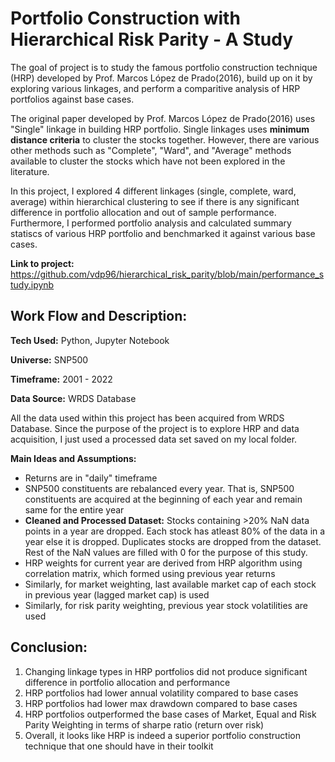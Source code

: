 # Portfolio Construction with Hierarchical Risk Parity - A Study
The goal of project is to study the famous portfolio construction technique (HRP) developed by Prof. Marcos López de Prado(2016), build up on it by exploring various linkages, and perform a comparitive analysis of HRP portfolios against base cases.  

The original paper developed by Prof. Marcos López de Prado(2016) uses "Single" linkage in building HRP portfolio. Single linkages uses **minimum distance criteria** to cluster the stocks together. However, there are various other methods such as "Complete", "Ward", and "Average" methods available to cluster the stocks which have not been explored in the literature.  

In this project, I explored 4 different linkages (single, complete, ward, average) within hierarchical clustering to see if there is any significant difference in portfolio allocation and out of sample performance. Furthermore, I performed portfolio analysis and calculated summary statiscs of various HRP portfolio and benchmarked it against various base cases.       

**Link to project:** https://github.com/vdp96/hierarchical_risk_parity/blob/main/performance_study.ipynb


## Work Flow and Description:

**Tech Used:** Python, Jupyter Notebook

**Universe:** SNP500

**Timeframe:** 2001 - 2022

**Data Source:** WRDS Database

All the data used within this project has been acquired from WRDS Database. Since the purpose of the project is to explore HRP and data acquisition, I just used a processed data set saved on my local folder.

**Main Ideas and Assumptions:** 
- Returns are in "daily" timeframe
- SNP500 constituents are rebalanced every year. That is, SNP500 constituents are acquired at the beginning of each year and remain same for the entire year
- **Cleaned and Processed Dataset:** Stocks containing >20% NaN data points in a year are dropped. Each stock has atleast 80% of the data in a year else it is dropped. Duplicates stocks are dropped from the dataset. Rest of the NaN values are filled with 0 for the purpose of this study.
- HRP weights for current year are derived from HRP algorithm using correlation matrix, which formed using previous year returns 
- Similarly, for market weighting, last available market cap of each stock in previous year (lagged market cap) is used
- Similarly, for risk parity weighting, previous year stock volatilities are used

## Conclusion:

1. Changing linkage types in HRP portfolios did not produce significant difference in portfolio allocation and performance
2. HRP portfolios had lower annual volatility compared to base cases
3. HRP portfolios had lower max drawdown compared to base cases
4. HRP portfolios outperformed the base cases of Market, Equal and Risk Parity Weighting in terms of sharpe ratio (return over risk)
5. Overall, it looks like HRP is indeed a superior portfolio construction technique that one should have in their toolkit
